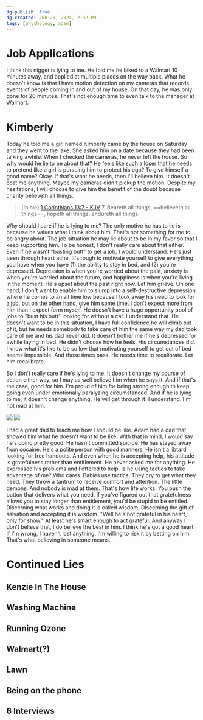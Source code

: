 ```yaml
---
dg-publish: true
dg-created: Jun 20, 2024, 2:32 PM
tags: [phychology, adam]
---
```


# Job Applications

I think this nigger is lying to me. He told me he biked to a Walmart 10 minutes away, and applied at multiple places on the way back. What he doesn't know is that I have motion detection on my cameras that records events of people coming in and out of my house. On that day, he was only gone for 20 minutes. That's not enough time to even talk to the manager at Walmart.

# Kimberly

Today he told me a girl named Kimberly came by the house on Saturday and they went to the lake. She asked him on a date because they had been talking awhile. When I checked the cameras, he never left the house. So why would he lie to be about that? He feels like such a loser that he needs to pretend like a girl is pursuing him to protect his ego? To give himself a good name? Okay. If that's what he needs, then I'll believe him. It doesn't cost me anything. Maybe my cameras didn't pickup the motion. Despite my hesitations, I will choose to give him the benefit of the doubt because charity believeth all things.

> [!bible] [1 Corinthians 13:7 - KJV](https://www.biblegateway.com/passage/?search=1+Corinthians+13:7&version=kjv)
> 7. Beareth all things, ==believeth all things==, hopeth all things, endureth all things.

Why should I care if he is lying to me? The only motive he has to lie is because he values what I think about him. That's not something for me to be angry about. The job situation he may lie about to be in my favor so that I keep supporting him. To be honest, I don't really care about that either. Even if he wasn't "busting butt" to get a job, I would understand. He's just been through heart ache. It's rough to motivate yourself to give everything you have when you have (1) the ability to stay in bed, and (2) you're depressed. Depression is when you're worried about the past, anxiety is when you're worried about the future, and happiness is when you're living in the moment. He's upset about the past right now. Let him grieve. On one hand, I don't want to enable him to slump into a self-destructive depression where he comes to an all time low because I took away his need to look for a job, but on the other hand, give him some time. I don't expect more from him than I expect form myself. He doesn't have a huge opportunity pool of jobs to "bust his butt" looking for without a car. I understand that. He doesn't want to be in this situation, I have full confidence he will climb out of it, but he needs somebody to take care of him the same way my dad took care of me and his dad never did. It doesn't bother me if he's depressed for awhile laying in bed. He didn't choose how he feels. His circumstances did. I know what it's like to be so low that motivating yourself to get out of bed seems impossible. And those times pass. He needs time to recalibrate. Let him recalibrate.

So I don't really care if he's lying to me. It doesn't change my course of action either way, so I may as well believe him when he says it. And if that's the case, good for him. I'm proud of him for being strong enough to keep going even under emotionally paralyzing circumstanced. And if he is lying to me, it doesn't change anything. He will get through it. I understand. I'm not mad at him. 

![](https://i.imgur.com/BTxEpY9.png)
![](https://i.imgur.com/8kuP9g1.png)

I had a great dad to teach me how I should be like. Adam had a dad that showed him what he doesn't want to be like. With that in mind, I would say he's doing pretty good. He hasn't committed suicide. He has stayed away from cocaine. He's a polite person with good manners. He isn't a libtard looking for free handouts. And even when he is accepting help, his attitude is gratefulness rather than entitlement. He never asked me for anything. He expressed his problems and I offered to help. Is he using tactics to take advantage of me? Who cares. Babies use tactics. They cry to get what they need. They throw a tantrum to receive comfort and attention. The little demons. And nobody is mad at them. That's how life works. You push the button that delivers what you need. If you've figured out that gratefulness allows you to stay longer than entitlement, you'd be stupid to be entitled. Discerning what works and doing it is called wisdom. Discerning the gift of salvation and accepting it is wisdom. "Well he's not grateful in his heart, only for show." At least he's smart enough to act grateful. And anyway I don't believe that, I do believe the best in him. I think he's got a good heart. If I'm wrong, I haven't lost anything. I'm willing to risk it by betting on him. That's what believing in someone means.

# Continued Lies

## Kenzie In The House

## Washing Machine

## Running Ozone

## Walmart(?)

## Lawn

## Being on the phone

## 6 Interviews